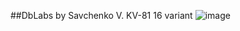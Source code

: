 ##DbLabs by Savchenko V. KV-81 16 variant
![image](https://user-images.githubusercontent.com/44468481/103133957-3315f000-46b6-11eb-93f0-cb835a477dbb.png)